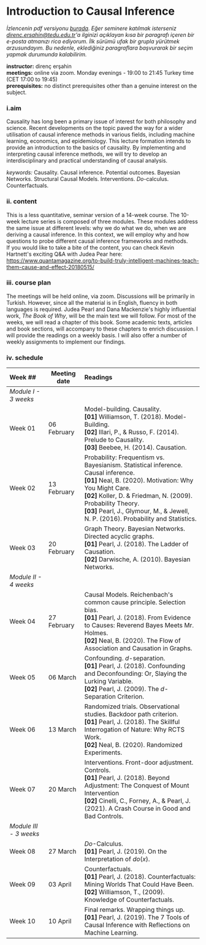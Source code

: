 # Introduction to Causal Inference

*İzlencenin pdf versiyonu [burada](ICI_syllabus.pdf). Eğer seminere katılmak isterseniz direnc.ersahin@tedu.edu.tr'a ilginizi açıklayan kısa bir paragrafı içeren bir e-posta atmanızı rica ediyorum. İlk sürümü ufak bir grupla yürütmek arzusundayım. Bu nedenle, eklediğiniz paragraflara başvurarak bir seçim yapmak durumunda kalabilirim.*   

**instructor:** direnç erşahin  
**meetings:** online via zoom. Monday evenings - 19:00 to 21:45 Turkey time (CET 17:00 to 19:45)        
**prerequisites:** no distinct prerequisites other than a genuine interest on the subject.   

### i.aim   
Causality has long been a primary issue of interest for both philosophy and science. Recent developments on the topic paved the way for a wider utilisation of causal inference methods in various fields, including machine learning, economics, and epidemiology. This lecture formation intends to provide an introduction to the basics of causality. By implementing and interpreting causal inference methods, we will try to develop an interdisciplinary and practical understanding of causal analysis.

*keywords:* Causality. Causal inference. Potential outcomes. Bayesian Networks. Structural Causal Models. Interventions. *Do*-calculus. Counterfactuals.  

### ii. content   
This is a less quantitative, seminar version of a 14-week course. The 10-week lecture series is composed of three modules. These modules address the same issue at different levels: why we do what we do, when we are deriving a causal inference. In this context, we will employ why and how questions to probe different causal inference frameworks and methods. <br>
If you would like to take a bite of the content, you can check Kevin Hartnett's exciting Q&A with Judea Pear here: https://www.quantamagazine.org/to-build-truly-intelligent-machines-teach-them-cause-and-effect-20180515/

### iii. course plan   
The meetings will be held online, via zoom. Discussions will be primarily in Turkish. However, since all the material is in English, fluency in both languages is required. Judea Pearl and Dana Mackenzie's highly influential work, *The Book of Why*, will be the main text we will follow. For most of the weeks, we will read a chapter of this book. Some academic texts, articles and book sections, will accompany to these chapters to enrich discussion. I will provide the readings on a weekly basis. I will also offer a number of weekly assignments to implement our findings. 

### iv. schedule  

| Week ## | Meeting date | Readings |
| :------------ | -------------- | :-------------------------------|
| *Module I - 3 weeks* |
| Week 01 | 06 February | Model-building. Causality. <br> **[01]** Williamson, T. (2018). Model-Building. <br> **[02]** Illari, P., & Russo, F. (2014). Prelude to Causality. <br> **[03]** Beebee, H. (2014). Causation. |
| Week 02 | 13 February | Probability: Frequentism vs. Bayesianism. Statistical inference. Causal inference. <br> **[01]** Neal, B. (2020). Motivation: Why  You Might Care. <br> **[02]** Koller, D. & Friedman, N. (2009). Probability Theory. <br> **[03]** Pearl, J., Glymour, M., & Jewell, N. P. (2016). Probability and Statistics.|  
| Week 03 | 20 February | Graph Theory. Bayesian Networks. Directed acyclic graphs. <br> **[01]** Pearl, J. (2018). The Ladder of Causation. <br> **[02]** Darwische, A. (2010). Bayesian Networks. |
| *Module II - 4 weeks* |
| Week 04 | 27 February | Causal Models. Reichenbach's common cause principle. Selection bias. <br> **[01]** Pearl, J. (2018). From Evidence to Causes: Reverend Bayes Meets Mr. Holmes. <br> **[02]** Neal, B. (2020). The Flow of Association and Causation in Graphs. |
| Week 05 | 06 March | Confounding. *d*-separation. <br> **[01]** Pearl, J. (2018). Confounding and Deconfounding: Or, Slaying the Lurking Variable. <br> **[02]** Pearl, J. (2009). The *d*-Separation Criterion. |
| Week 06 | 13 March | Randomized trials. Observational studies. Backdoor path criterion. <br> **[01]** Pearl, J. (2018). The Skillful Interrogation of Nature: Why RCTS Work. <br> **[02]** Neal, B. (2020). Randomized Experiments.|
| Week 07 | 20 March | Interventions. Front-door adjustment. Controls. <br> **[01]** Pearl, J. (2018). Beyond Adjustment: The Conquest of Mount Intervention  <br> **[02]** Cinelli, C., Forney, A., & Pearl, J. (2021). A Crash Course in Good and Bad Controls. |
| *Module III - 3 weeks* |
| Week 08 | 27 March | *Do*-Calculus. <br> **[01]** Pearl, J. (2019). On the Interpretation of *do*(*x*). |
| Week 09 | 03 April | Counterfactuals. <br> **[01]** Pearl, J. (2018). Counterfactuals: Mining Worlds That Could Have Been. <br> **[02]** Williamson, T., (2009). Knowledge of Counterfactuals. |
| Week 10 | 10 April | Final remarks. Wrapping things up. <br> **[01]** Pearl, J. (2019). The 7 Tools of Causal Inference with Reflections on Machine Learning. |
